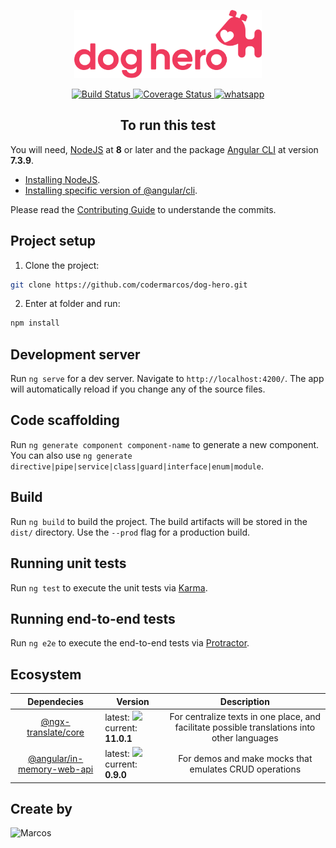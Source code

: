 <p align="center">
  <a href="https://www.doghero.com.br/" target="_blank" rel="noopener noreferrer">
    <img width="300" src="src/assets/images/group-5@3x.png" alt="Dog Hero Logo">
  </a>
</p>

<p align="center">
  <a href="https://circleci.com/gh/vuejs/vue/tree/dev">
    <img src="https://img.shields.io/circleci/project/github/vuejs/vue/dev.svg" alt="Build Status">
  </a>
  <a href="https://codecov.io/github/vuejs/vue?branch=dev">
    <img src="https://img.shields.io/codecov/c/github/vuejs/vue/dev.svg" alt="Coverage Status">
  </a>
  <a href="https://wa.me/5511971353293">
    <img src="https://img.shields.io/badge/chat-on%20whatsapp-7289da.svg" alt="whatsapp">
  </a>
  <br>
</p>

<h2 align="center">To run this test</h2>

You will need, [NodeJS](https://nodejs.org/en/download/) at **8** or later and the package [Angular CLI](https://github.com/angular/angular-cli) at version **7.3.9**.

- [Installing NodeJS](https://nodejs.org/en/download/package-manager/).
- [Installing specific version of @angular/cli](https://www.npmjs.com/package/@angular/cli#install-specific-version-example-611).

Please read the [Contributing Guide](CONTRIBUTING.md) to understande the commits.

## Project setup

1. Clone the project:

```bash
git clone https://github.com/codermarcos/dog-hero.git
```

2. Enter at folder and run:

```bash
npm install
```

## Development server

Run `ng serve` for a dev server. Navigate to `http://localhost:4200/`. The app will automatically reload if you change any of the source files.

## Code scaffolding

Run `ng generate component component-name` to generate a new component. You can also use `ng generate directive|pipe|service|class|guard|interface|enum|module`.

## Build

Run `ng build` to build the project. The build artifacts will be stored in the `dist/` directory. Use the `--prod` flag for a production build.

## Running unit tests

Run `ng test` to execute the unit tests via [Karma](https://karma-runner.github.io).

## Running end-to-end tests

Run `ng e2e` to execute the end-to-end tests via [Protractor](http://www.protractortest.org/).

## Ecosystem

<table>
  <thead>
    <tr>
      <th>Dependecies</th>
      <th>Version</th>
      <th>Description</th>
    </tr>
  </thead>
  <tbody>
    <tr>
      <td align="center" valign="middle">
        <a href="/ngx-translate/core" target="_blank">@ngx-translate/core</a>
      </td>
      <td>
      latest: <img src="https://badge.fury.io/js/%40ngx-translate%2Fcore.svg"/>
      current: <b>11.0.1</b>
      </td>
      <td align="center" valign="middle">
        For centralize texts in one place, and facilitate possible translations into other languages
      </td>
    </tr>
    <tr>
      <td align="center" valign="middle">
        <a href="/angular/in-memory-web-api" target="_blank">@angular/in-memory-web-api</a>
      </td>
      <td>
      latest: <img src="https://badge.fury.io/js/angular-in-memory-web-api.svg"/>
      current: <b>0.9.0</b>
      </td>
      <td align="center" valign="middle">
        For demos and make mocks that emulates CRUD operations
      </td>
    </tr>
  </tbody>
</table>

## Create by

![Marcos](https://avatars3.githubusercontent.com/u/12430365?s=100)
